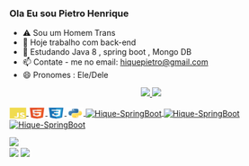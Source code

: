 ### Ola Eu sou Pietro Henrique 
-  ⚠️ Sou um Homem Trans 
- 🔭 Hoje trabalho com back-end 
- 🌱 Estudando Java 8 , spring boot , Mongo DB
- 📫 Contate - me no email: hiquepietro@gmail.com
- 😄 Pronomes : Ele/Dele 


<div align="center">
  <a href="https://github.com/hiquepietro">
  <img height="120em" src="https://github-readme-stats.vercel.app/api?username=hiquepietro&show_icons=true&theme=dark&include_all_commits=true&count_private=true"/>
  <img height="120em" src="https://github-readme-stats.vercel.app/api/top-langs/?username=hiquepietro&layout=compact&langs_count=7&theme=dark"/>
</div>
  
  
<div style="display: inline_block"><br>
  <img align="center" alt="Hique-Js" height="20" width="30" src="https://raw.githubusercontent.com/devicons/devicon/master/icons/javascript/javascript-plain.svg">
  <img align="center" alt="Hique-HTML" height="20" width="30" src="https://raw.githubusercontent.com/devicons/devicon/master/icons/html5/html5-original.svg">
  <img align="center" alt="Hique-CSS" height="20" width="30" src="https://raw.githubusercontent.com/devicons/devicon/master/icons/css3/css3-original.svg">
  <img align="center" alt="Hique-Python" height="20" width="30" src="https://raw.githubusercontent.com/devicons/devicon/master/icons/python/python-original.svg">
  <img align="center" alt="Hique-SpringBoot" height="20" width="30" src="https://cdn.jsdelivr.net/gh/devicons/devicon/icons/spring/spring-original.svg" />
  <img align="center" alt="Hique-SpringBoot" height="20" width="30" src="https://cdn.jsdelivr.net/gh/devicons/devicon/icons/java/java-original.svg" />
  <img align="center" alt="Hique-SpringBoot" height="20" width="30" src="https://cdn.jsdelivr.net/gh/devicons/devicon/icons/mongodb/mongodb-original.svg" />

</div>
  
  
  
<div>
    
  <a href="https://instagram.com/ih_pietro" target="_blank"><img src="https://img.shields.io/badge/-Instagram-%23E4405F?style=for-the-badge&logo=instagram&logoColor=white" target="_blank"></a>	
  <a href = "mailto:hiqeupietro@gmail.com"><img src="https://img.shields.io/badge/-Gmail-%23333?style=for-the-badge&logo=gmail&logoColor=white" target="_blank"></a>
  <a href="https://www.linkedin.com/in/pietro-henrique-0930361b1" target="_blank"><img src="https://img.shields.io/badge/-LinkedIn-%230077B5?style=for-the-badge&logo=linkedin&logoColor=white" target="_blank"></a> 
</div>
  
